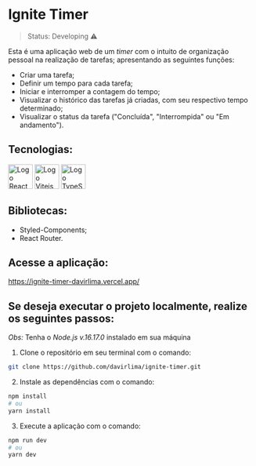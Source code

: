 # Ignite Timer

> Status: Developing ⚠️

Esta é uma aplicação web de um _timer_ com o intuito de organização pessoal na realização de tarefas; apresentando as seguintes funções:

- Criar uma tarefa;
- Definir um tempo para cada tarefa;
- Iniciar e interromper a contagem do tempo;
- Visualizar o histórico das tarefas já criadas, com seu respectivo tempo determinado;
- Visualizar o status da tarefa ("Concluída", "Interrompida" ou "Em andamento").

## Tecnologias:

<div style=display: inline-block>
  <img 
    height="50px"
    src="https://cdn.jsdelivr.net/gh/devicons/devicon/icons/react/react-original.svg"
    alt="Logo React"
  />
  <img
      height="50px"
      src="https://vitejs.dev/logo-with-shadow.png"
      alt="Logo Vitejs"
  />
  <img 
    height="50px"
    src="https://cdn.jsdelivr.net/gh/devicons/devicon/icons/typescript/typescript-original.svg"
    alt="Logo TypeScript"
  />
</div>

## Bibliotecas:

- Styled-Components;
- React Router.

## Acesse a aplicação:

<https://ignite-timer-davirlima.vercel.app/>

## Se deseja executar o projeto localmente, realize os seguintes passos:

_Obs:_ Tenha o _Node.js v.16.17.0_ instalado em sua máquina

1. Clone o repositório em seu terminal com o comando:

```bash
git clone https://github.com/davirlima/ignite-timer.git
```

2. Instale as dependências com o comando:

```bash
npm install
# ou
yarn install
```

3. Execute a aplicação com o comando:

```bash
npm run dev
# ou
yarn dev
```

<!--
## Interface:

* Desktop e Laptop:

<img
  src="#"
  alt="Interface da Aplicação To Do List em Desktop e Laptop"
/>

* Mobile:

<img
  height="800px"
  src="#"
  alt="Interface da Aplicação To Do List em Mobile"
/>
-->
